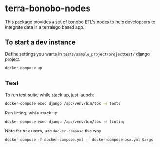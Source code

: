 # terra-bonobo-nodes

This package provides a set of bonobo ETL's nodes to help developpers to
integrate data in a terralego based app.

## To start a dev instance

Define settings you wants in `tests/sample_project/projecttest/` django project.

```sh
docker-compose up
```

## Test

To run test suite, while stack up, just launch:

```sh
docker-compose exec django /app/venv/bin/tox -e tests
```

Run linting, while stack up:

```
docker-compose exec django /app/venv/bin/tox -e linting
```

Note for osx users, use ``docker-compose``  this way
```
docker-compose -f docker-compose.yml -f docker-compose-osx.yml $args
```
